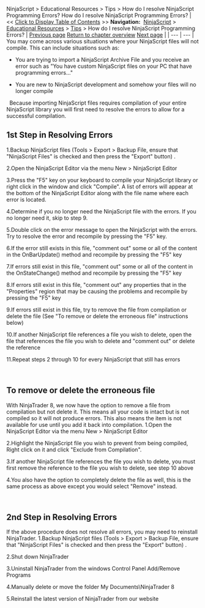 ﻿
NinjaScript \> Educational Resources \> Tips \> How do I resolve NinjaScript Programming Errors?
How do I resolve NinjaScript Programming Errors?
| \<\< [Click to Display Table of Contents](how_do_i_resolve_ninjascript_p.md) \>\> **Navigation:**     [NinjaScript](ninjascript.md) \> [Educational Resources](educational_resources.md) \> [Tips](tips.md) \> How do I resolve NinjaScript Programming Errors? | [Previous page](formatting_numbers.md) [Return to chapter overview](tips.md) [Next page](make_sure_you_have_enough_bars.md) |
| --- | --- |
You may come across various situations where your NinjaScript files will not compile. This can include situations such as:
- You are trying to import a NinjaScript Archive File and you receive an error such as "You have custom NinjaScript files on your PC that have programming errors..."

- You are new to NinjaScript development and somehow your files will no longer compile

 
Because importing NinjaScript files requires compilation of your entire NinjaScript library you will first need to resolve the errors to allow for a successful compilation.
 
## 1st Step in Resolving Errors
1\.Backup NinjaScript files (Tools \> Export \> Backup File, ensure that "NinjaScript Files" is checked and then press the "Export" button) .

2\.Open the NinjaScript Editor via the menu New \> NinjaScript Editor

3\.Press the "F5" key on your keyboard to compile your NinjaScript library or right click in the window and click "Compile". A list of errors will appear at the bottom of the NinjaScript Editor along with the file name where each error is located.

4\.Determine if you no longer need the NinjaScript file with the errors. If you no longer need it, skip to step 9\.

5\.Double click on the error message to open the NinjaScript with the errors. Try to resolve the error and recompile by pressing the "F5" key.

6\.If the error still exists in this file, "comment out" some or all of the content in the OnBarUpdate() method and recompile by pressing the "F5" key

7\.If errors still exist in this file, "comment out" some or all of the content in the OnStateChange() method and recompile by pressing the "F5" key

8\.If errors still exist in this file, "comment out" any properties that in the "Properties" region that may be causing the problems and recompile by pressing the "F5" key

9\.If errors still exist in this file, try to remove the file from compilation or delete the file (See "To remove or delete the erroneous file" instructions below)

10\.If another NinjaScript file references a file you wish to delete, open the file that references the file you wish to delete and "comment out" or delete the reference

11\.Repeat steps 2 through 10 for every NinjaScript that still has errors

 
## To remove or delete the erroneous file
With NinjaTrader 8, we now have the option to remove a file from compilation but not delete it.
This means all your code is intact but is not compiled so it will not produce errors. This also means the item is not available for use until you add it back into compilation.
1\.Open the NinjaScript Editor via the menu New \> NinjaScript Editor

2\.Highlight the NinjaScript file you wish to prevent from being compiled, Right click on it and click "Exclude from Compilation".

3\.If another NinjaScript file references the file you wish to delete, you must first remove the reference to the file you wish to delete, see step 10 above

4\.You also have the option to completely delete the file as well, this is the same process as above except you would select "Remove" instead.

 
## 2nd Step in Resolving Errors
If the above procedure does not resolve all errors, you may need to reinstall NinjaTrader.
1\.Backup NinjaScript files (Tools \> Export \> Backup File, ensure that "NinjaScript Files" is checked and then press the "Export" button) .

2\.Shut down NinjaTrader

3\.Uninstall NinjaTrader from the windows Control Panel Add/Remove Programs

4\.Manually delete or move the folder My Documents\\NinjaTrader 8

5\.Reinstall the latest version of NinjaTrader from our website

